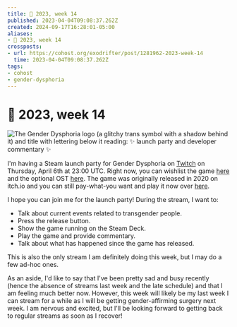 ```yaml
---
title: 📅 2023, week 14
published: 2023-04-04T09:08:37.262Z
created: 2024-09-17T16:28:01-05:00
aliases:
- 📅 2023, week 14
crossposts:
- url: https://cohost.org/exodrifter/post/1281962-2023-week-14
  time: 2023-04-04T09:08:37.262Z
tags:
- cohost
- gender-dysphoria
---
```


# 📅 2023, week 14

![The Gender Dysphoria logo (a glitchy trans symbol with a shadow behind it) and title with lettering below it reading: ✨ launch party and developer commentary ✨](20230404090837-banner14.png)

I'm having a Steam launch party for Gender Dysphoria on [Twitch](https://www.twitch.tv/exodrifter_) on Thursday, April 6th at 23:00 UTC. Right now, you can wishlist the game [here](https://store.steampowered.com/app/2310400/Gender_Dysphoria/) and the optional OST [here](https://store.steampowered.com/app/2310560/Gender_Dysphoria_OST/). The game was originally released in 2020 on itch.io and you can still pay-what-you want and play it now over [here](https://exodrifter.itch.io/gender-dysphoria).

I hope you can join me for the launch party! During the stream, I want to:
* Talk about current events related to transgender people.
* Press the release button.
* Show the game running on the Steam Deck.
* Play the game and provide commentary.
* Talk about what has happened since the game has released.

This is also the only stream I am definitely doing this week, but I may do a few ad-hoc ones.

As an aside, I'd like to say that I've been pretty sad and busy recently (hence the absence of streams last week and the late schedule) and that I am feeling much better now. However, this week will likely be my last week I can stream for a while as I will be getting gender-affirming surgery next week. I am nervous and excited, but I'll be looking forward to getting back to regular streams as soon as I recover!
